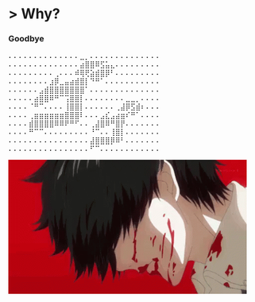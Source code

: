 
# > Why?
### Goodbye

⠄⠄⠄⠄⠄⠄⠄⠄⠄⠄⠄⠄⠄⠄⣀⡀⠄⠄⠄⠄⠄⠄⠄⠄⠄⠄⠄⠄⠄⠄
⠄⠄⠄⠄⠄⠄⠄⠄⠄⠄⠄⠄⠄⠄⣴⣿⣿⠿⣫⣥⣄⠄⠄⠄⠄⠄⠄⠄⠄⠄
⠄⠄⠄⠄⠄⠄⠄⠄⠄⢀⠄⠄⠄⠾⢿⢟⣵⣾⣿⡿⠃⠄⠄⠄⠄⠄⠄⠄⠄⠄
⠄⠄⠄⠄⠄⠄⠄⠄⣰⡿⣀⣤⣴⣾⣿⡇⠙⠛⠁⠄⠄⠄⠄⠄⠄⠄⠄⠄⠄⠄
⠄⠄⠄⠄⠄⠄⣠⣾⣿⣿⣿⣿⣿⣿⣿⠁⠄⠄⠄⠄⠄⠄⠄⠄⠄⠄⠄⠄⠄⠄
⠄⠄⠄⠄⠄⣴⣿⣿⠿⠛⠉⢩⣿⣿⡇⠄⠄⠄⠄⠄⠄⠄⠄⣀⣀⡀⠄⠄⠄⠄
⠄⠄⠄⠄⠈⠛⠉⠄⠄⠄⠄⢸⣿⣿⡇⠄⠄⠄⠄⠄⠄⢀⣼⡿⣫⣾⠆⠄⠄⠄
⠄⠄⠄⠄⢀⣶⣶⣶⣶⣶⣶⣿⣿⣿⠇⠄⠄⠄⣠⣎⣠⣴⣶⠎⠛⠁⠄⠄⠄⠄
⠄⠄⠄⠄⣾⣿⣿⣿⣿⠿⠿⠟⠛⠋⠄⠄⢀⣼⣿⠿⠛⣿⡟⠄⠄⠄⠄⠄⠄⠄
⠄⠄⠄⠄⠛⠉⠉⠄⠄⠄⠄⠄⠄⠄⠄⠄⠘⠉⠄⠄⢸⣿⡇⠄⠄⠄⠄⠄⠄⠄
⠄⠄⠄⠄⠄⠄⠄⠄⠄⠄⠄⠄⠄⠄⠄⠄⣼⣿⣿⣿⡿⠿⠃⠄⠄⠄⠄⠄⠄⠄
⠄⠄⠄⠄⠄⠄⠄⠄⠄⠄⠄⠄⠄⠄⠄⠄⠋⠉⠄⠄⠄⠄⠄⠄⠄⠄⠄⠄⠄⠄

![Nevermind](https://github.com/wolfyhell/wolfyhell/blob/main/white-hair-kaneki.gif)
